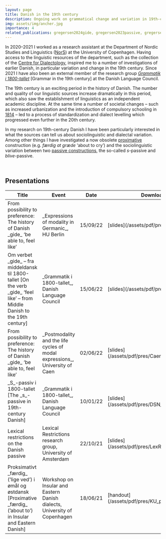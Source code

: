 ```yaml
---
layout: page
title: Danish in the 19th century
description: Ongoing work on grammatical change and variation in 19th-century Danish
img: assets/img/ancher.jpg
importance: 4
related_publications: gregersen2024gide, gregersen2023passive, gregersen2021proksimativ, gregersen2020review-ds3
---
```


In 2020–2021 I worked as a research assistant at the Department of Nordic Studies and Linguistics ([NorS](https://nors.ku.dk/)) at the University of Copenhagen. Having access to the linguistic resources of the department, such as the collection of the [Centre for Dialectology](https://nors.ku.dk/english/research/centres-and-groups/dialect/), inspired me to a number of investigations of earlier Danish, in particular variation and change in the 19th century. Since 2021 I have also been an external member of the research group _[Grammatik i 1800-tallet](https://dsn.dk/sprogets-udvikling/grammatik-i-1800-tallet/)_ [Grammar in the 19th century] at the Danish Language Council.

The 19th century is an exciting period in the history of Danish. The number and quality of our linguistic sources increase dramatically in this period, which also saw the establishment of linguistics as an independent academic discipline. At the same time a number of societal changes – such as increased urbanization and the introduction of compulsory schooling in [1814](https://danmarkshistorien.dk/vis/materiale/skole-og-undervisning-1814-2014) – led to a process of standardization and dialect levelling which progressed even further in the 20th century.

In my research on 19th-century Danish I have been particularly interested in what the sources can tell us about sociolinguistic and dialectal variation. Among other things I have investigated a now obsolete [proximative](/assets/pdf/DT_proksimativ.pdf) construction (e.g. _færdig at græde_ ‘about to cry’) and the sociolinguistic variation between two [passive constructions](https://doi.org/10.1515/opli-2022-0196), the so-called _s_-passive and _blive_-passive.

<br>
<h2>Presentations</h2>
<table>
<colgroup>
<col width="50%" />
<col width="30%" />
<col width="10%" />
<col width="10%" />
</colgroup>
<thead>
<tr class="header">
<th>Title</th>
<th>Event</th>
<th>Date</th>
<th>Downloads</th>
</tr>
</thead>
<tbody>
<tr>
<td markdown="span">From possibility to preference: The history of Danish _gide_ ‘be able to, feel like’</td>
<td markdown="span">_Expressions of modality in Germanic_, HU Berlin</td>
<td markdown="span">15/09/22</td>
<td markdown="span">[slides](/assets/pdf/pres/HU_gide.pdf)</td>
</tr>
<tr>
<td markdown="span">Om verbet _gide_ – fra middeldansk til 1800-tallet [On the verb _gide_ ‘feel like’ – from Middle Danish to the 19th century]</td>
<td markdown="span">_Grammatik i 1800-tallet_, Danish Language Council</td>
<td markdown="span">15/06/22</td>
<td markdown="span">[slides](/assets/pdf/pres/DSN_gide.pdf)</td>
</tr>
<tr>
<td markdown="span">From possibility to preference: The history of Danish _gide_ ‘be able to, feel like’</td>
<td markdown="span">_Postmodality and the life cycles of modal expressions_, University of Caen</td>
<td markdown="span">02/06/22</td>
<td markdown="span">[slides](/assets/pdf/pres/Caen_gide.pdf)</td>
</tr>
<tr>
<td markdown="span">_S_-passiv i 1800-tallet [The _s_-passive in 19th-century Danish]</td>
<td markdown="span">_Grammatik i 1800-tallet_, Danish Language Council</td>
<td markdown="span">10/01/22</td>
<td markdown="span">[slides](/assets/pdf/pres/DSN_passiv.pdf)</td>
</tr>
<tr>
<td markdown="span">Lexical restrictions on the Danish passive</td>
<td markdown="span">Lexical Restrictions research group, University of Amsterdam</td>
<td markdown="span">22/10/21</td>
<td markdown="span">[slides](/assets/pdf/pres/LexRestr_passive.pdf)</td>
</tr>
<tr>
<td markdown="span">Proksimativt _færdig_ (’lige ved’) i ømål og østdansk [Proximative _færdig_ (’about to’) in Insular and Eastern Danish]</td>
<td markdown="span">Workshop on Insular and Eastern Danish dialects, University of Copenhagen</td>
<td markdown="span">18/06/21</td>
<td markdown="span">[handout](/assets/pdf/pres/KU_proksimativ.pdf)</td>
</tr>
</tbody>
</table>
<br>

